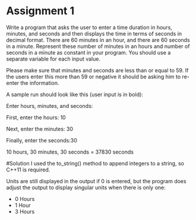 # Assignment 1
Write a program that asks the user to enter a time duration in hours, minutes, and seconds and then displays the time in terms of seconds in decimal format. There are 60 minutes in an hour, and there are 60 seconds in a minute. Represent these number of minutes in an hours and number of seconds in a minute as constant in your program. You should use a separate variable for each input value.

Please make sure that minutes and seconds are less than or equal to 59. If the users enter this more than 59 or negative it should be asking him to re-enter the information. 

A sample run should look like this (user input is in bold):

Enter hours, minutes, and seconds:

First, enter the hours: 10

Next, enter the minutes: 30

Finally, enter the seconds:30

10 hours, 30 minutes, 30 seconds = 37830 seconds

#Solution
I used the to_string() method to append integers to a string, so C++11 is required.

Units are still displayed in the output if 0 is entered, but the program does adjust the output to display singular units when there is only one:
*  0 Hours
*  1 Hour
*  3 Hours
  
